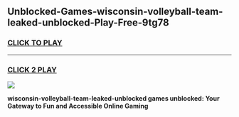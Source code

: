 
## Unblocked-Games-wisconsin-volleyball-team-leaked-unblocked-Play-Free-9tg78
<h3>
<a href="https://premium76.site?title=wisconsin-volleyball-team-leaked-unblocked&ref=18A1">CLICK TO PLAY</a></h3>
<hr>

<h3>
<a href="https://premium76.site?title=wisconsin-volleyball-team-leaked-unblocked&ref=18A1">CLICK 2 PLAY</a>
  
</h3>

<a href="https://premium76.site?title=wisconsin-volleyball-team-leaked-unblocked&ref=18A1"><img src="https://clearcache.store/games.png"></a>


**wisconsin-volleyball-team-leaked-unblocked games unblocked: Your Gateway to Fun and Accessible Online Gaming**
